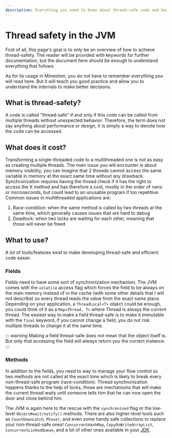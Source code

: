 ```yaml
---
description: Everything you need to know about thread-safe code and how to make it so
---
```


# Thread safety in the JVM

First of all, this page's goal is to only be an overview of how to achieve thread-safety. The reader will be provided with keywords for further documentation, but the document here should be enough to understand everything that follows.

As for its usage in Minestom, you do not have to remember everything you will read here. But it will teach you good practice and allow you to understand the internals to make better decisions.

## What is thread-safety?

A code is called "thread-safe" if and only if this code can be called from multiple threads without unexpected behavior. Therefore, the term does not say anything about performance or design, it is simply a way to denote how the code can be accessed.

## What does it cost?

Transforming a single-threaded code to a multithreaded one is not as easy as creating multiple threads. The main issue you will encounter is about memory visibility, you can imagine that 2 threads cannot access the same variable in memory at the exact same time without any drawback. Synchronization requires having the thread check if it has the right to access the X method and has therefore a cost, mostly in the order of nano or microseconds, but could lead to an unusable program if too repetitive. Common issues in multithreaded applications are:

1. Race-condition: when the same method is called by two threads at the same time, which generally causes issues that are hard to debug
2. Deadlock: when two locks are waiting for each other, meaning that those will never be freed

## What to use?

A lot of tools/features exist to make developing thread-safe and efficient code easier.

### Fields

Fields need to have some sort of synchronization mechanism. The JVM comes with the `volatile` access flag which forces the field to be always on the main memory instead of in the cache (with some other details that I will not describe) so every thread reads the value from the exact same place. Depending on your application, a `ThreadLocal<T>` object could be enough, you could think of it as a `Map<Thread, T>` where Thread is always the current thread. The easiest way to make a field thread-safe is to make it immutable with the `final` keyword, if you cannot change a field, you do not risk multiple threads to change it at the same time.

::: warning
Making a field thread-safe does not mean that the object itself is. But only that accessing the field will always return you the correct instance.
:::

### Methods

In addition to the fields, you need to way to manage your flow control so two methods are not called at the exact time which is likely to break every non-thread-safe program (race-condition). Thread synchronization happens thanks to the help of locks, those are mechanisms that will make the current thread waits until someone tells him that he can now open the door and close behind him.

The JVM is again here to the rescue with the `synchronized` flag or the low-level `Object#wait/notify()` methods. There are also higher-level tools such as `CountDownLatch`, `Phaser`, and even some handy safe collections to replace your non-thread-safe ones! `ConcurrentHashMap`, `CopyOnWriteArrayList`, `ConcurrentLinkedQueue`, and a lot of other ones available in your [JDK](https://docs.oracle.com/en/java/javase/11/docs/api/java.base/java/util/concurrent/package-summary.html).
